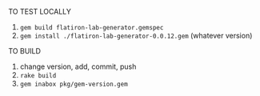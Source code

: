 TO TEST LOCALLY
1. `gem build flatiron-lab-generator.gemspec`
2. `gem install ./flatiron-lab-generator-0.0.12.gem` (whatever version)

TO BUILD

1. change version, add, commit, push
1. `rake build`
2. `gem inabox pkg/gem-version.gem`
